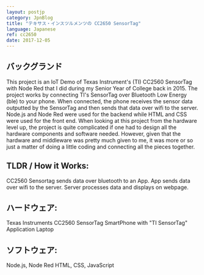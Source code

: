 ```yaml
---
layout: postjp
category: JpnBlog
title: "テキサス・インスツルメンツの CC2650 SensorTag"
language: Japanese
ref: cc2650
date: 2017-12-05
---
```


## バックグランド
This project is an IoT Demo of Texas Instrument's (TI) CC2560 SensorTag with Node Red that I did during my Senior Year of College back in 2015.  The project works by connecting TI's SensorTag over Bluetooth Low Energy (ble) to your phone.  When connected, the phone receives the sensor data outputted by the SensorTag and then sends that data over wifi to the server.  Node.js and Node Red were used for the backend while HTML and CSS were used for the front end.  When looking at this project from the hardware level up, the project is quite complicated if one had to design all the hardware components and software needed.  However, given that the hardware and middleware was pretty much given to me, it was more or so just a matter of doing a little coding and connecting all the pieces together.

## TLDR / How it Works:
CC2560 Sensortag sends data over bluetooth to an App. App sends data over wifi to the server. Server processes data and displays on webpage.

## ハードウェア:
Texas Instruments CC2560 SensorTag
SmartPhone with "TI SensorTag" Application
Laptop

## ソフトウェア:
Node.js, Node Red
HTML, CSS, JavaScript
